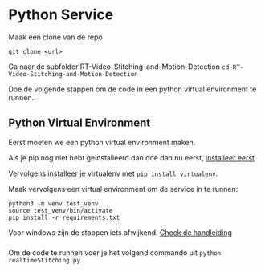 # Python Service

Maak een clone van de repo
```
git clone <url>
```

Ga naar de subfolder RT-Video-Stitching-and-Motion-Detection `cd RT-Video-Stitching-and-Motion-Detection`

Doe de volgende stappen om de code in een python virtual environment te runnen.

## Python Virtual Environment
Eerst moeten we een python virtual environment maken.

Als je pip nog niet hebt geinstalleerd dan doe dan nu eerst, [installeer eerst](https://pip.pypa.io/en/stable/installing/).

Vervolgens installeer je virtualenv met `pip install virtualenv`.

Maak vervolgens een virtual environment om de service in te runnen:
```
python3 -m venv test_venv
source test_venv/bin/activate
pip install -r requirements.txt
```

Voor windows zijn de stappen iets afwijkend. [Check de handleiding](https://virtualenv.pypa.io/en/stable/userguide/)


###
Om de code te runnen voer je het volgend commando uit `python realtimeStitching.py`